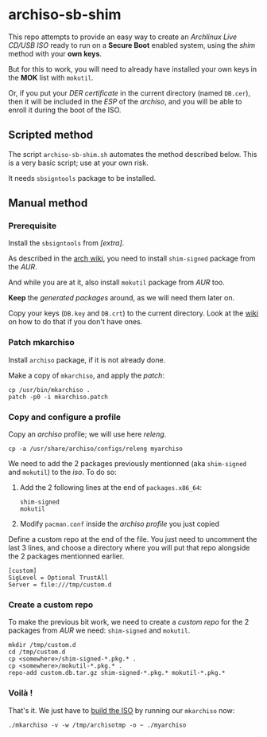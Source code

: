 # archiso-sb-shim
This repo attempts to provide an easy way to create an *Archlinux Live CD/USB ISO* ready to run on a **Secure Boot** enabled system, using the *shim* method with your **own keys**.

But for this to work, you will need to already have installed your own keys in the **MOK** list with `mokutil`.

Or, if you put your *DER certificate* in the current directory (named `DB.cer`), then it will be included in the *ESP* of the *archiso*, and you will be able to enroll it during the boot of the ISO.

## Scripted method
The script `archiso-sb-shim.sh` automates the method described below. This is a very basic script; use at your own risk.

It needs `sbsigntools` package to be installed.

## Manual method
### Prerequisite
Install the `sbsigntools` from *[extra]*.

As described in the [arch wiki](https://wiki.archlinux.org/index.php/Unified_Extensible_Firmware_Interface/Secure_Boot#shim), you need to install `shim-signed` package from the *AUR*.

And while you are at it, also install `mokutil` package from *AUR* too.

**Keep** the *generated packages* around, as we will need them later on.

Copy your keys (`DB.key` and `DB.crt`) to the current directory. Look at the [wiki](https://wiki.archlinux.org/index.php/Unified_Extensible_Firmware_Interface/Secure_Boot#Set_up_shim) on how to do that if you don't have ones.

### Patch mkarchiso

Install `archiso` package, if it is not already done.

Make a copy of `mkarchiso`, and apply the *patch*:

    cp /usr/bin/mkarchiso .
    patch -p0 -i mkarchiso.patch

### Copy and configure a profile

Copy an *archiso* profile; we will use here *releng*.

    cp -a /usr/share/archiso/configs/releng myarchiso

We need to add the 2 packages previously mentionned (aka `shim-signed` and `mokutil`) to the *iso*. To do so:

1. Add the 2 following lines at the end of `packages.x86_64`:

    ```
    shim-signed
    mokutil
    ```

2. Modify `pacman.conf` inside the *archiso profile* you just copied

  Define a custom repo at the end of the file. You just need to uncomment the last 3 lines, and choose a directory where you will put that repo alongside the 2 packages mentionned earlier.

  ```
  [custom]
  SigLevel = Optional TrustAll
  Server = file:///tmp/custom.d
  ```

### Create a custom repo
To make the previous bit work, we need to create a *custom repo* for the 2 packages from *AUR* we need: `shim-signed` and `mokutil`.

    mkdir /tmp/custom.d
    cd /tmp/custom.d
    cp <somewhere>/shim-signed-*.pkg.* .
    cp <somewhere>/mokutil-*.pkg.* .
    repo-add custom.db.tar.gz shim-signed-*.pkg.* mokutil-*.pkg.*

### Voilà !
That's it. We just have to [build the ISO](https://wiki.archlinux.org/index.php/Archiso#Build_the_ISO) by running our `mkarchiso` now:

    ./mkarchiso -v -w /tmp/archisotmp -o ~ ./myarchiso
